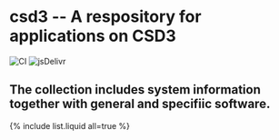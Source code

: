 # csd3 -- A respository for applications on CSD3

![CI](https://github.com/rundocs/jekyll-rtd-theme/workflows/CI/badge.svg?branch=develop)
![jsDelivr](https://data.jsdelivr.com/v1/package/gh/rundocs/jekyll-rtd-theme/badge)

## The collection includes system information together with general and specifiic software.

{% include list.liquid all=true %}
